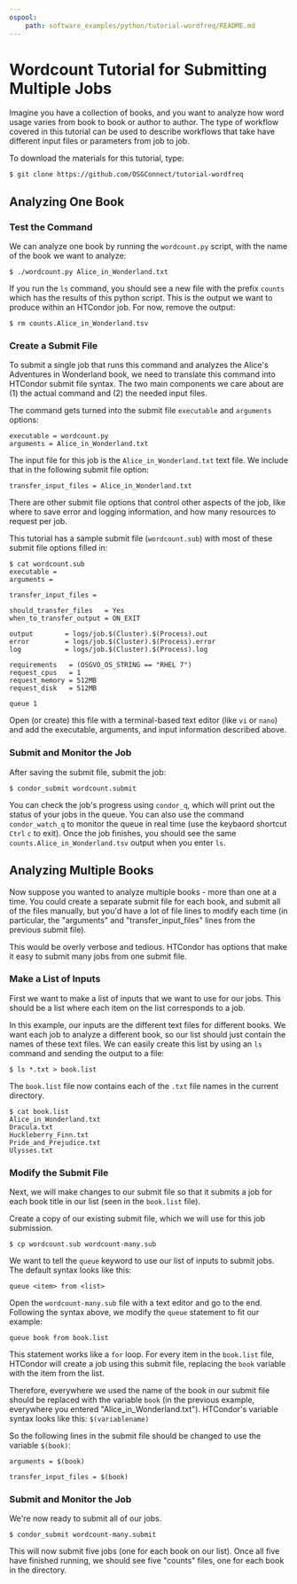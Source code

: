```yaml
---
ospool:
    path: software_examples/python/tutorial-wordfreq/README.md
---
```


# Wordcount Tutorial for Submitting Multiple Jobs

Imagine you have a collection of books, and you want to analyze how word usage 
varies from book to book or author to author. The type of workflow covered in 
this tutorial can be used to describe workflows that take have different input 
files or parameters from job to job.

To download the materials for this tutorial, type:

	$ git clone https://github.com/OSGConnect/tutorial-wordfreq

## Analyzing One Book

### Test the Command

We can analyze one book by running the `wordcount.py` script, with the 
name of the book we want to analyze: 

	$ ./wordcount.py Alice_in_Wonderland.txt 

If you run the `ls` command, you should see a new file with the prefix `counts`
which has the results of this python script. This is the output we want to 
produce within an HTCondor job. For now, remove the output: 

	$ rm counts.Alice_in_Wonderland.tsv

### Create a Submit File

To submit a single job that runs this command and analyzes the 
Alice's Adventures in Wonderland book, we need to translate this command 
into HTCondor submit file syntax. The two main components we care about 
are (1) the actual command and (2) the needed input files. 

The command gets turned into the submit file `executable` and `arguments` options: 

	executable = wordcount.py
	arguments = Alice_in_Wonderland.txt	

The input file for this job is the `Alice_in_Wonderland.txt` 
text file. We include that in the following submit file option: 

	transfer_input_files = Alice_in_Wonderland.txt

There are other submit file options that control other aspects of the job, like 
where to save error and logging information, and how many resources to request per 
job. 

This tutorial has a sample submit file (`wordcount.sub`) with most of these submit file options filled in: 

	$ cat wordcount.sub
	executable = 
	arguments = 

	transfer_input_files = 
	
	should_transfer_files   = Yes
	when_to_transfer_output = ON_EXIT

	output        = logs/job.$(Cluster).$(Process).out
	error         = logs/job.$(Cluster).$(Process).error
	log           = logs/job.$(Cluster).$(Process).log

	requirements   = (OSGVO_OS_STRING == "RHEL 7")
	request_cpus   = 1
	request_memory = 512MB
	request_disk   = 512MB

	queue 1     

Open (or create) this file with a terminal-based text editor (like `vi` or `nano`) and 
add the executable, arguments, and input information described above. 

### Submit and Monitor the Job

After saving the submit file, submit the job: 

	$ condor_submit wordcount.submit

You can check the job's progress using `condor_q`, which will print out the status of 
your jobs in the queue.  You can also use the command `condor_watch_q` to monitor the
queue in real time (use the keybaord shortcut `Ctrl` `c` to exit). Once the job finishes, you 
should see the same `counts.Alice_in_Wonderland.tsv` output when you enter `ls`.

## Analyzing Multiple Books

Now suppose you wanted to analyze multiple books - more than one at a time. 
You could create a separate submit file for each book, and submit all of the
files manually, but you'd have a lot of file lines to modify each time
(in particular, the "arguments" and "transfer_input_files" lines from the 
previous submit file). 

This would be overly verbose and tedious. HTCondor has options that make it easy to 
submit many jobs from one submit file. 

### Make a List of Inputs

First we want to make a list of inputs that we want to use for our jobs. This 
should be a list where each item on the list corresponds to a job. 

In this example, our inputs are the different text files for different books. We 
want each job to analyze a different book, so our list should just contain the 
names of these text files. We can easily create this list by using an `ls` command and 
sending the output to a file: 

	$ ls *.txt > book.list 

The `book.list` file now contains each of the `.txt` file names in the current directory.

	$ cat book.list
	Alice_in_Wonderland.txt
	Dracula.txt
	Huckleberry_Finn.txt
	Pride_and_Prejudice.txt
	Ulysses.txt

### Modify the Submit File

Next, we will make changes to our submit file so that it submits a job for 
each book title in our list (seen in the `book.list` file). 

Create a copy of our existing submit file, which we will use for this job submission. 

	$ cp wordcount.sub wordcount-many.sub

We want to tell the `queue` keyword to use our list of inputs to submit jobs. 
The default syntax looks like this: 

 	queue <item> from <list> 
 
Open the `wordcount-many.sub` file with a text editor and go to the end. 
Following the syntax above, we modify the `queue` statement to fit our example: 

	queue book from book.list 

This statement works like a `for` loop. For every item in the `book.list` 
file, HTCondor will create a job using this submit file, replacing the `book` 
variable with the item from the list. 

Therefore, everywhere we used the name of the book in our submit file should be
replaced with the variable `book` (in the previous example, everywhere you entered
"Alice_in_Wonderland.txt"). HTCondor's variable syntax looks like this: `$(variablename)`

So the following lines in the submit file should be changed to use the variable `$(book)`: 

	arguments = $(book)

	transfer_input_files = $(book)

### Submit and Monitor the Job

We're now ready to submit all of our jobs. 

	$ condor_submit wordcount-many.submit

This will now submit five jobs (one for each book on our list). Once all five 
have finished running, we should see five "counts" files, one for each book in the directory. 
